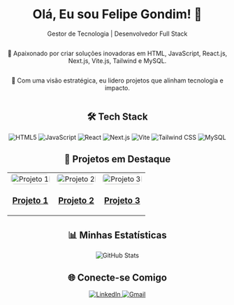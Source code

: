 <!-- GitHub Profile README -->
<h1 align="center">Olá, Eu sou Felipe Gondim! 👋</h1>
<p align="center">
  Gestor de Tecnologia | Desenvolvedor Full Stack
</p>

<!-- About Section -->
<section style="display: flex; justify-content: center; align-items: center; flex-direction: column;">
  <p align="center">
    🚀 Apaixonado por criar soluções inovadoras em HTML, JavaScript, React.js, Next.js, Vite.js, Tailwind e MySQL.
  </p>
  <p align="center">
    🎯 Com uma visão estratégica, eu lidero projetos que alinham tecnologia e impacto.
  </p>
</section>

<!-- Tech Stack Icons -->
<h2 align="center">🛠️ Tech Stack</h2>
<p align="center">
  <img src="https://img.shields.io/badge/-HTML5-E34F26?style=flat&logo=html5&logoColor=white" alt="HTML5"/>
  <img src="https://img.shields.io/badge/-JavaScript-F7DF1E?style=flat&logo=javascript&logoColor=black" alt="JavaScript"/>
  <img src="https://img.shields.io/badge/-React-61DAFB?style=flat&logo=react&logoColor=black" alt="React"/>
  <img src="https://img.shields.io/badge/-Next.js-000000?style=flat&logo=nextdotjs&logoColor=white" alt="Next.js"/>
  <img src="https://img.shields.io/badge/-Vite-646CFF?style=flat&logo=vite&logoColor=white" alt="Vite"/>
  <img src="https://img.shields.io/badge/-Tailwind%20CSS-38B2AC?style=flat&logo=tailwind-css&logoColor=white" alt="Tailwind CSS"/>
  <img src="https://img.shields.io/badge/-MySQL-4479A1?style=flat&logo=mysql&logoColor=white" alt="MySQL"/>
</p>

<!-- Projects Section -->
<h2 align="center">🌟 Projetos em Destaque</h2>
<div align="center">
  <table style="width:100%;">
    <tr>
      <td align="center" width="33%">
        <a href="https://github.com/seu-usuario/seu-projeto-1">
          <img src="link-da-imagem-do-projeto-1" alt="Projeto 1" style="width:100%; border-radius:8px;"/>
          <h3>Projeto 1</h3>
        </a>
      </td>
      <td align="center" width="33%">
        <a href="https://github.com/seu-usuario/seu-projeto-2">
          <img src="link-da-imagem-do-projeto-2" alt="Projeto 2" style="width:100%; border-radius:8px;"/>
          <h3>Projeto 2</h3>
        </a>
      </td>
      <td align="center" width="33%">
        <a href="https://github.com/seu-usuario/seu-projeto-3">
          <img src="link-da-imagem-do-projeto-3" alt="Projeto 3" style="width:100%; border-radius:8px;"/>
          <h3>Projeto 3</h3>
        </a>
      </td>
    </tr>
  </table>
</div>

<!-- Stats Section -->
<h2 align="center">📊 Minhas Estatísticas</h2>
<p align="center">
  <img src="https://github-readme-stats.vercel.app/api?username=felipegon9im&show_icons=true&theme=radical" alt="GitHub Stats" />
</p>

<!-- Social Media Section -->
<h2 align="center">🌐 Conecte-se Comigo</h2>
<p align="center">
  <a href="https://www.linkedin.com/in/seu-usuario">
    <img src="https://img.shields.io/badge/-LinkedIn-0077B5?style=flat&logo=linkedin&logoColor=white" alt="LinkedIn" />
  </a>
  <a href="mailto:seu-email@gmail.com">
    <img src="https://img.shields.io/badge/-Gmail-D14836?style=flat&logo=gmail&logoColor=white" alt="Gmail" />
  </a>
</p>
